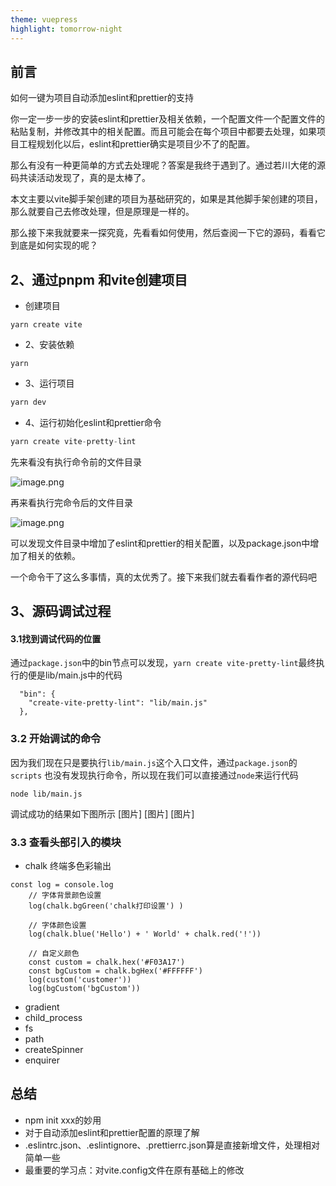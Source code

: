 ```yaml
---
theme: vuepress
highlight: tomorrow-night
---
```


## 前言
如何一键为项目自动添加eslint和prettier的支持

你一定一步一步的安装eslint和prettier及相关依赖，一个配置文件一个配置文件的粘贴复制，并修改其中的相关配置。而且可能会在每个项目中都要去处理，如果项目工程规划化以后，eslint和prettier确实是项目少不了的配置。

那么有没有一种更简单的方式去处理呢？答案是我终于遇到了。通过若川大佬的源码共读活动发现了，真的是太棒了。

本文主要以vite脚手架创建的项目为基础研究的，如果是其他脚手架创建的项目，那么就要自己去修改处理，但是原理是一样的。

那么接下来我就要来一探究竟，先看看如何使用，然后查阅一下它的源码，看看它到底是如何实现的呢？
## 2、通过pnpm 和vite创建项目

- 创建项目
```
yarn create vite
```
- 2、安装依赖
```
yarn
```
- 3、运行项目
```javascript
yarn dev
```

- 4、运行初始化eslint和prettier命令
```javascript
yarn create vite-pretty-lint
```
先来看没有执行命令前的文件目录

![image.png](https://p1-juejin.byteimg.com/tos-cn-i-k3u1fbpfcp/53ea695c6f3640fba30b4da98759e73b~tplv-k3u1fbpfcp-watermark.image?)

再来看执行完命令后的文件目录

![image.png](https://p6-juejin.byteimg.com/tos-cn-i-k3u1fbpfcp/51258fb53adf4bbfa4f0267cf55f5511~tplv-k3u1fbpfcp-watermark.image?)

可以发现文件目录中增加了eslint和prettier的相关配置，以及package.json中增加了相关的依赖。

一个命令干了这么多事情，真的太优秀了。接下来我们就去看看作者的源代码吧
## 3、源码调试过程
#### 3.1找到调试代码的位置
通过`package.json`中的bin节点可以发现，`yarn create vite-pretty-lint`最终执行的便是lib/main.js中的代码
```
  "bin": {
    "create-vite-pretty-lint": "lib/main.js"
  },
```
### 3.2 开始调试的命令
因为我们现在只是要执行`lib/main.js`这个入口文件，通过`package.json`的`scripts` 也没有发现执行命令，所以现在我们可以直接通过`node`来运行代码
```
node lib/main.js
```
调试成功的结果如下图所示
[图片]
[图片]
[图片]
### 3.3 查看头部引入的模块
- chalk
终端多色彩输出
```
const log = console.log
    // 字体背景颜色设置
    log(chalk.bgGreen('chalk打印设置') )

    // 字体颜色设置
    log(chalk.blue('Hello') + ' World' + chalk.red('!'))

    // 自定义颜色
    const custom = chalk.hex('#F03A17')
    const bgCustom = chalk.bgHex('#FFFFFF')
    log(custom('customer'))
    log(bgCustom('bgCustom'))
```
- gradient
- child_process
- fs
- path
- createSpinner
- enquirer

## 总结
- npm init xxx的妙用
- 对于自动添加eslint和prettier配置的原理了解
- .eslintrc.json、.eslintignore、.prettierrc.json算是直接新增文件，处理相对简单一些
- 最重要的学习点：对vite.config文件在原有基础上的修改
